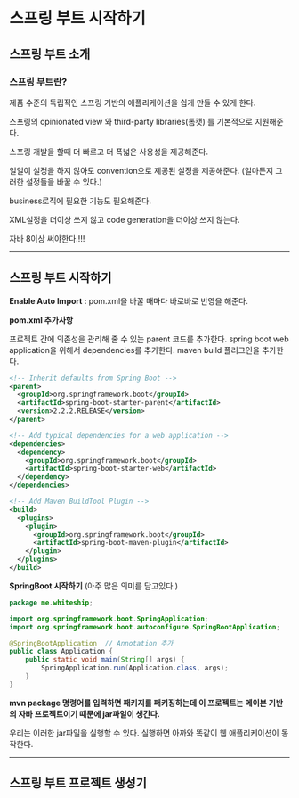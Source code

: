 # 스프링 부트 시작하기

## 스프링 부트 소개

### 스프링 부트란?

제품 수준의 독립적인 스프링 기반의 애플리케이션을 쉽게 만들 수 있게 한다. 

스프링의 opinionated view 와 third-party libraries(톰캣) 를 기본적으로 지원해준다.

스프링 개발을 할때 더 빠르고 더 폭넓은 사용성을 제공해준다.

일일이 설정을 하지 않아도 convention으로 제공된 설정을 제공해준다. (얼마든지 그러한 설정들을 바꿀 수 있다.)

business로직에 필요한 기능도 필요해준다.

XML설정을 더이상 쓰지 않고 code generation을 더이상 쓰지 않는다.

자바 8이상 써야한다.!!!

---

## 스프링 부트 시작하기

**Enable Auto Import :** pom.xml을 바꿀 때마다 바로바로 반영을 해준다.

**pom.xml 추가사항**

프로젝트 간에 의존성을 관리해 줄 수 있는 parent 코드를 추가한다.
spring boot web application을 위해서 dependencies를 추가한다.
maven build 플러그인을 추가한다.

```xml
<!-- Inherit defaults from Spring Boot -->
<parent>
  <groupId>org.springframework.boot</groupId>
  <artifactId>spring-boot-starter-parent</artifactId>
  <version>2.2.2.RELEASE</version>
</parent>    

<!-- Add typical dependencies for a web application -->
<dependencies>
  <dependency>
    <groupId>org.springframework.boot</groupId>
    <artifactId>spring-boot-starter-web</artifactId>
  </dependency>
</dependencies>

<!-- Add Maven BuildTool Plugin -->
<build>
  <plugins>
    <plugin>
      <groupId>org.springframework.boot</groupId>
      <artifactId>spring-boot-maven-plugin</artifactId>
    </plugin>
  </plugins>
</build>
```

**SpringBoot 시작하기** (아주 많은 의미를 담고있다.)

```java
package me.whiteship;

import org.springframework.boot.SpringApplication;
import org.springframework.boot.autoconfigure.SpringBootApplication;

@SpringBootApplication	// Annotation 추가
public class Application {
    public static void main(String[] args) {
        SpringApplication.run(Application.class, args);
    }
}

```

**mvn package 명령어를 입력하면 패키지를 패키징하는데 이 프로젝트는 메이븐 기반의 자바 프로젝트이기 때문에 jar파일이 생긴다.**

우리는 이러한 jar파일을 실행할 수 있다. 실행하면 아까와 똑같이 웹 애플리케이션이 동작한다.

---

## 스프링 부트 프로젝트 생성기

